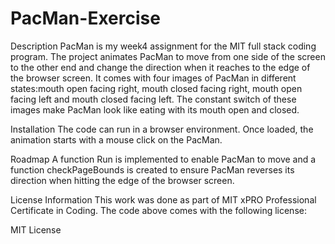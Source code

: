 # PacMan-Exercise

Description
PacMan is my week4 assignment for the MIT full stack coding program. The project animates PacMan to move from one side of the screen to the other end and change the direction when it reaches to the edge of the browser screen. It comes with four images of PacMan in different states:mouth open facing right, mouth closed facing right, mouth open facing left and mouth closed facing left. The constant switch of these images make PacMan look like eating with its mouth open and closed. 

Installation
The code can run in a browser environment. Once loaded, the animation starts with a mouse click on the PacMan.

Roadmap
A function Run is implemented to enable PacMan to move and a function checkPageBounds is created to ensure PacMan reverses its direction when hitting the edge of the browser screen.

License Information
This work was done as part of MIT xPRO Professional Certificate in Coding. The code above comes with the following license:

MIT License
